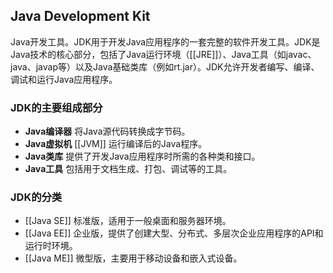 ## Java Development Kit
Java开发工具。JDK用于开发Java应用程序的一套完整的软件开发工具。JDK是Java技术的核心部分，包括了Java运行环境（[[JRE]]）、Java工具（如javac、java、javap等）以及Java基础类库（例如rt.jar）。JDK允许开发者编写、编译、调试和运行Java应用程序。
### JDK的主要组成部分

- **Java编译器** 将Java源代码转换成字节码。
- **Java虚拟机** [[JVM]] 运行编译后的Java程序。
- **Java类库** 提供了开发Java应用程序时所需的各种类和接口。
- **Java工具** 包括用于文档生成、打包、调试等的工具。

### JDK的分类

- [[Java SE]] 标准版，适用于一般桌面和服务器环境。
- [[Java EE]] 企业版，提供了创建大型、分布式、多层次企业应用程序的API和运行时环境。
- [[Java ME]] 微型版，主要用于移动设备和嵌入式设备。